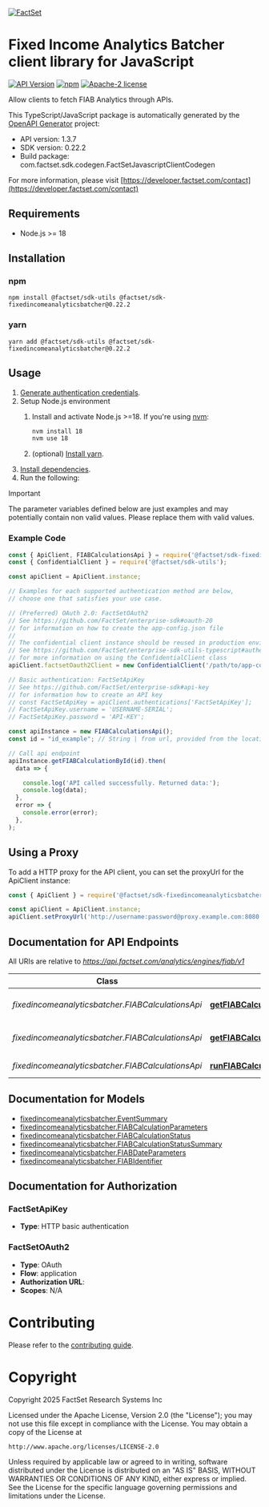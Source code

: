 [![FactSet](https://raw.githubusercontent.com/factset/enterprise-sdk/main/docs/images/factset-logo.svg)](https://www.factset.com)

# Fixed Income Analytics Batcher client library for JavaScript

[![API Version](https://img.shields.io/badge/api-v1.3.7-blue)](https://developer.factset.com/api-catalog/fixed-income-analytics-batcher-api)
[![npm](https://img.shields.io/badge/npm-v0.22.2-orange)](https://www.npmjs.com/package/@factset/sdk-fixedincomeanalyticsbatcher/v/0.22.2)
[![Apache-2 license](https://img.shields.io/badge/license-Apache2-brightgreen.svg)](https://www.apache.org/licenses/LICENSE-2.0)

Allow clients to fetch FIAB Analytics through APIs.

This TypeScript/JavaScript package is automatically generated by the [OpenAPI Generator](https://openapi-generator.tech) project:

- API version: 1.3.7
- SDK version: 0.22.2
- Build package: com.factset.sdk.codegen.FactSetJavascriptClientCodegen

For more information, please visit [https://developer.factset.com/contact](https://developer.factset.com/contact)

## Requirements

* Node.js >= 18

## Installation

### npm

```shell
npm install @factset/sdk-utils @factset/sdk-fixedincomeanalyticsbatcher@0.22.2
```

### yarn

```shell
yarn add @factset/sdk-utils @factset/sdk-fixedincomeanalyticsbatcher@0.22.2
```

## Usage

1. [Generate authentication credentials](../../../../README.md#authentication).
2. Setup Node.js environment
   1. Install and activate Node.js >=18. If you're using [nvm](https://github.com/nvm-sh/nvm):

      ```sh
      nvm install 18
      nvm use 18
      ```

   2. (optional) [Install yarn](https://yarnpkg.com/getting-started/install).
3. [Install dependencies](#installation).
4. Run the following:

> [!IMPORTANT]
> The parameter variables defined below are just examples and may potentially contain non valid values. Please replace them with valid values.

### Example Code


```javascript
const { ApiClient, FIABCalculationsApi } = require('@factset/sdk-fixedincomeanalyticsbatcher');
const { ConfidentialClient } = require('@factset/sdk-utils');

const apiClient = ApiClient.instance;

// Examples for each supported authentication method are below,
// choose one that satisfies your use case.

// (Preferred) OAuth 2.0: FactSetOAuth2
// See https://github.com/FactSet/enterprise-sdk#oauth-20
// for information on how to create the app-config.json file
//
// The confidential client instance should be reused in production environments.
// See https://github.com/FactSet/enterprise-sdk-utils-typescript#authentication
// for more information on using the ConfidentialClient class
apiClient.factsetOauth2Client = new ConfidentialClient('/path/to/app-config.json');

// Basic authentication: FactSetApiKey
// See https://github.com/FactSet/enterprise-sdk#api-key
// for information how to create an API key
// const FactSetApiKey = apiClient.authentications['FactSetApiKey'];
// FactSetApiKey.username = 'USERNAME-SERIAL';
// FactSetApiKey.password = 'API-KEY';

const apiInstance = new FIABCalculationsApi();
const id = "id_example"; // String | from url, provided from the location header in the Run FIAB Calculation endpoint

// Call api endpoint
apiInstance.getFIABCalculationById(id).then(
  data => {

    console.log('API called successfully. Returned data:');
    console.log(data);
  },
  error => {
    console.error(error);
  },
);

```


## Using a Proxy

To add a HTTP proxy for the API client, you can set the proxyUrl for the ApiClient instance:

```javascript
const { ApiClient } = require('@factset/sdk-fixedincomeanalyticsbatcher');

const apiClient = ApiClient.instance;
apiClient.setProxyUrl('http://username:password@proxy.example.com:8080');
```

## Documentation for API Endpoints

All URIs are relative to *https://api.factset.com/analytics/engines/fiab/v1*

Class | Method | HTTP request | Description
------------ | ------------- | ------------- | -------------
*fixedincomeanalyticsbatcher.FIABCalculationsApi* | [**getFIABCalculationById**](docs/FIABCalculationsApi.md#getFIABCalculationById) | **GET** /calculations/{id} | Get FIAB calculation by id
*fixedincomeanalyticsbatcher.FIABCalculationsApi* | [**getFIABCalculationStatusSummaries**](docs/FIABCalculationsApi.md#getFIABCalculationStatusSummaries) | **GET** /calculations | Get all FIAB calculation summaries
*fixedincomeanalyticsbatcher.FIABCalculationsApi* | [**runFIABCalculation**](docs/FIABCalculationsApi.md#runFIABCalculation) | **POST** /calculations | Run FIAB calculation


## Documentation for Models

 - [fixedincomeanalyticsbatcher.EventSummary](docs/EventSummary.md)
 - [fixedincomeanalyticsbatcher.FIABCalculationParameters](docs/FIABCalculationParameters.md)
 - [fixedincomeanalyticsbatcher.FIABCalculationStatus](docs/FIABCalculationStatus.md)
 - [fixedincomeanalyticsbatcher.FIABCalculationStatusSummary](docs/FIABCalculationStatusSummary.md)
 - [fixedincomeanalyticsbatcher.FIABDateParameters](docs/FIABDateParameters.md)
 - [fixedincomeanalyticsbatcher.FIABIdentifier](docs/FIABIdentifier.md)


## Documentation for Authorization



### FactSetApiKey

- **Type**: HTTP basic authentication



### FactSetOAuth2


- **Type**: OAuth
- **Flow**: application
- **Authorization URL**: 
- **Scopes**: N/A


# Contributing

Please refer to the [contributing guide](../../../../CONTRIBUTING.md).

# Copyright

Copyright 2025 FactSet Research Systems Inc

Licensed under the Apache License, Version 2.0 (the "License");
you may not use this file except in compliance with the License.
You may obtain a copy of the License at

    http://www.apache.org/licenses/LICENSE-2.0

Unless required by applicable law or agreed to in writing, software
distributed under the License is distributed on an "AS IS" BASIS,
WITHOUT WARRANTIES OR CONDITIONS OF ANY KIND, either express or implied.
See the License for the specific language governing permissions and
limitations under the License.
